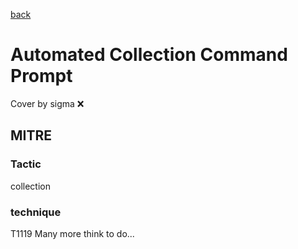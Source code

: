 [back](../index.md)
# Automated Collection Command Prompt
Cover by sigma :x: 
## MITRE
### Tactic
collection
### technique
T1119
Many more think to do...